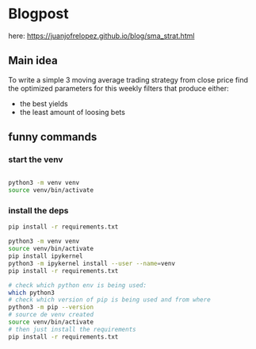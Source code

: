 # Blogpost

here: https://juanjofrelopez.github.io/blog/sma_strat.html

## Main idea

To write a simple 3 moving average trading strategy from close price
find the optimized parameters for this weekly filters that produce either:

- the best yields
- the least amount of loosing bets

## funny commands

### start the venv

```bash

python3 -m venv venv
source venv/bin/activate
```

### install the deps

```bash
pip install -r requirements.txt
```

```bash
python3 -m venv venv
source venv/bin/activate
pip install ipykernel
python3 -m ipykernel install --user --name=venv
pip install -r requirements.txt
```

```bash
# check which python env is being used:
which python3
# check which version of pip is being used and from where
python3 -m pip --version
# source de venv created
source venv/bin/activate
# then just install the requirements
pip install -r requirements.txt
```
